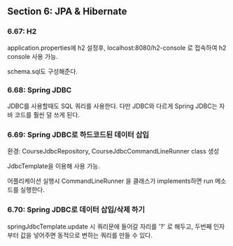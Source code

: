 ## Section 6: JPA & Hibernate
### 6.67: H2
application.properties에 h2 설정후, localhost:8080/h2-console 로 접속하여 h2 console 사용 가능.

schema.sql도 구성해준다.

### 6.68: Spring JDBC
JDBC를 사용할때도 SQL 쿼리를 사용한다.
다만 JDBC와 다르게 Spring JDBC는 자바 코드를 훨씬 덜 쓰게 된다.

### 6.69: Spring JDBC로 하드코드된 데이터 삽입
환경: CourseJdbcRepository, CourseJdbcCommandLineRunner class 생성

JdbcTemplate을 이용해 사용 가능.

어플리케이션 실행시 CommandLineRunner 을 클래스가 implements하면 run 메소드를 실행한다.

### 6.70: Spring JDBC로 데이터 삽입/삭제 하기
springJdbcTemplate.update 시 쿼리문에 들어갈 자리를 '?' 로 해두고, 두번째 인자부터 값을 넣어주면 동적으로 변하는 쿼리를 만들 수 있다.
